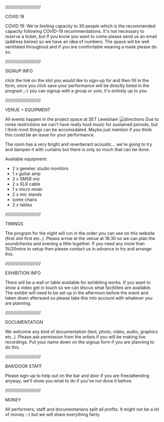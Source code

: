 ///////////////////////

COVID 19

COVID 19: We're limiting capacity to 30 people which is the recommended capacity following COVID-19 recommendations. It's not necessary to reserve a ticket, but if you know you want to come please send us an email (address below) so we have an idea of numbers. The space will be well ventilated throughout and if you are comfortable wearing a mask please do so.

///////////////////////

SIGNUP INFO

click the link on the slot you would like to sign-up for and then fill in the form, once you click save your performance will be directly listed in the program ;-) you can signup with a group or solo, it's entirely up to you.

///////////////////////

VENUE + EQUIPMENT

All events happen in the project space at SET Lewisham
![directions](/img/set-route.gif)
Due to noise restrictions we can't have really loud music for sustained periods, but I think most things can be accomodated. Maybe just mention if you think this could be an issue for your performance.

The room has a *very* bright and reverberant acoustic... we're going to try and dampen it with curtains but there is only so much that can be done.

Available equipment:

- 2 x genelec studio monitors
- 1 x guitar amp
- 2 x SM58 mic
- 2 x XLR cable
- 1 x micro mixer
- 2 x mic stands
- some chairs
- 2 x tables

///////////////////////

TIMINGS

The program for the night will run in the order you can see on this website (first slot first etc..). Please arrive at the venue at 18:30 so we can plan the soundchecks and evening a little together. If you need any more than 15/20mins to setup then please contact us in advance to try and arrange this.

///////////////////////

EXHIBITION INFO

There will be a wall or table available for exhibiting works. If you want to show a video get in touch so we can discus what facitilites are available. The exhibit will need to be set up in the afternoon before the event and taken down afterward so please take this into account with whatever you are planning.

///////////////////////

DOCUMENTATION

We welcome any kind of documentation (text, photo, video, audio, graphics etc..). Please ask permission from the artists if you will be making live recordings. Put your name down on the signup form if you are planning to do this.

///////////////////////

BAR/DOOR STAFF

Please sign-up to help out on the bar and door if you are free/attending anyway, we'll show you what to do if you've not done it before.

///////////////////////

MONEY

All performers, staff and documentarians split all profits. It might not be a lot of money :-( but we will share everything fairly.
